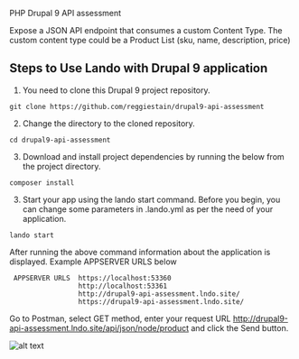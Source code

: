 PHP Drupal 9 API assessment

Expose a JSON API endpoint that consumes a custom Content Type.  The custom content type could be a Product List (sku, name, description, price)

## Steps to Use Lando with Drupal 9 application

1. You need to clone this Drupal 9 project repository.

```
git clone https://github.com/reggiestain/drupal9-api-assessment
```

2. Change the directory to the cloned repository.

```
cd drupal9-api-assessment
```
3. Download and install project dependencies by running the below from the project directory.

```
composer install
```

3. Start your app using the lando start command. Before you begin, you can change some parameters in .lando.yml as per the need of your application.

```
lando start
```

After running the above command information about the application is displayed. Example APPSERVER URLS below


```
 APPSERVER URLS  https://localhost:53360
                 http://localhost:53361
                 http://drupal9-api-assessment.lndo.site/
                 https://drupal9-api-assessment.lndo.site/
```
Go to Postman, select GET method, enter your request URL
http://drupal9-api-assessment.lndo.site/api/json/node/product and click the Send button.

![alt text](https://github.com/reggiestain/drupal9-api-assessment/blob/master/postman.PNG?raw=true)
